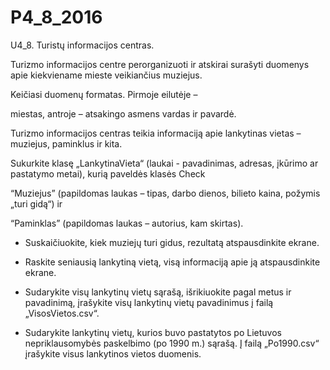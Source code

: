 # P4_8_2016
U4_8. Turistų informacijos centras. 

Turizmo informacijos centre perorganizuoti ir atskirai surašyti
duomenys apie kiekviename mieste veikiančius muziejus. 

Keičiasi duomenų formatas. Pirmoje eilutėje –

miestas, antroje – atsakingo asmens vardas ir pavardė. 

Turizmo informacijos centras teikia informaciją apie
lankytinas vietas – muziejus, paminklus ir kita. 

Sukurkite klasę „LankytinaVieta“ (laukai - pavadinimas,
adresas, įkūrimo ar pastatymo metai), kurią paveldės klasės  Check

“Muziejus” (papildomas laukas – tipas, darbo
dienos, bilieto kaina, požymis „turi gidą“) ir 

“Paminklas” (papildomas laukas – autorius, kam skirtas).

* Suskaičiuokite, kiek muziejų turi gidus, rezultatą atspausdinkite ekrane.

* Raskite seniausią lankytiną vietą, visą informaciją apie ją atspausdinkite ekrane.

* Sudarykite visų lankytinų vietų sąrašą, išrikiuokite pagal metus ir pavadinimą, įrašykite visų
 lankytinų vietų pavadinimus į failą „VisosVietos.csv“.

* Sudarykite lankytinų vietų, kurios buvo pastatytos po Lietuvos nepriklausomybės paskelbimo
 (po 1990 m.) sąrašą. Į failą „Po1990.csv“ įrašykite visus lankytinos vietos duomenis. 

